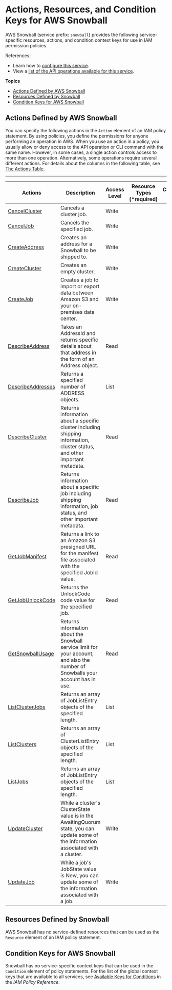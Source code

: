 # Actions, Resources, and Condition Keys for AWS Snowball<a name="list_awssnowball"></a>

AWS Snowball \(service prefix: `snowball`\) provides the following service\-specific resources, actions, and condition context keys for use in IAM permission policies\.

References:
+ Learn how to [configure this service](https://docs.aws.amazon.com/snowball/latest/ug/)\.
+ View a [list of the API operations available for this service](https://docs.aws.amazon.com/snowball/latest/api-reference/)\.

**Topics**
+ [Actions Defined by AWS Snowball](#awssnowball-actions-as-permissions)
+ [Resources Defined by Snowball](#awssnowball-resources-for-iam-policies)
+ [Condition Keys for AWS Snowball](#awssnowball-policy-keys)

## Actions Defined by AWS Snowball<a name="awssnowball-actions-as-permissions"></a>

You can specify the following actions in the `Action` element of an IAM policy statement\. By using policies, you define the permissions for anyone performing an operation in AWS\. When you use an action in a policy, you usually allow or deny access to the API operation or CLI command with the same name\. However, in some cases, a single action controls access to more than one operation\. Alternatively, some operations require several different actions\. For details about the columns in the following table, see [The Actions Table](reference_policies_actions-resources-contextkeys.md#actions_table)\.


****  

| Actions | Description | Access Level | Resource Types \(\*required\) | Condition Keys | Dependent Actions | 
| --- | --- | --- | --- | --- | --- | 
|   [ CancelCluster ](https://docs.aws.amazon.com/snowball/latest/api-reference/API_CancelCluster.html)  | Cancels a cluster job\. | Write |  |  |  | 
|   [ CancelJob ](https://docs.aws.amazon.com/snowball/latest/api-reference/API_CancelJob.html)  | Cancels the specified job\. | Write |  |  |  | 
|   [ CreateAddress ](https://docs.aws.amazon.com/snowball/latest/api-reference/API_CreateAddress.html)  | Creates an address for a Snowball to be shipped to\. | Write |  |  |  | 
|   [ CreateCluster ](https://docs.aws.amazon.com/snowball/latest/api-reference/API_CreateCluster.html)  | Creates an empty cluster\. | Write |  |  |  | 
|   [ CreateJob ](https://docs.aws.amazon.com/snowball/latest/api-reference/API_CreateJob.html)  | Creates a job to import or export data between Amazon S3 and your on\-premises data center\. | Write |  |  |  | 
|   [ DescribeAddress ](https://docs.aws.amazon.com/snowball/latest/api-reference/API_DescribeAddress.html)  | Takes an AddressId and returns specific details about that address in the form of an Address object\. | Read |  |  |  | 
|   [ DescribeAddresses ](https://docs.aws.amazon.com/snowball/latest/api-reference/API_DescribeAddresses.html)  | Returns a specified number of ADDRESS objects\. | List |  |  |  | 
|   [ DescribeCluster ](https://docs.aws.amazon.com/snowball/latest/api-reference/API_DescribeCluster.html)  | Returns information about a specific cluster including shipping information, cluster status, and other important metadata\. | Read |  |  |  | 
|   [ DescribeJob ](https://docs.aws.amazon.com/snowball/latest/api-reference/API_DescribeJob.html)  | Returns information about a specific job including shipping information, job status, and other important metadata\. | Read |  |  |  | 
|   [ GetJobManifest ](https://docs.aws.amazon.com/snowball/latest/api-reference/API_GetJobManifest.html)  | Returns a link to an Amazon S3 presigned URL for the manifest file associated with the specified JobId value\. | Read |  |  |  | 
|   [ GetJobUnlockCode ](https://docs.aws.amazon.com/snowball/latest/api-reference/API_GetJobUnlockCode.html)  | Returns the UnlockCode code value for the specified job\. | Read |  |  |  | 
|   [ GetSnowballUsage ](https://docs.aws.amazon.com/snowball/latest/api-reference/API_GetSnowballUsage.html)  | Returns information about the Snowball service limit for your account, and also the number of Snowballs your account has in use\. | Read |  |  |  | 
|   [ ListClusterJobs ](https://docs.aws.amazon.com/snowball/latest/api-reference/API_ListClusterJobs.html)  | Returns an array of JobListEntry objects of the specified length\. | List |  |  |  | 
|   [ ListClusters ](https://docs.aws.amazon.com/snowball/latest/api-reference/API_ListClusters.html)  | Returns an array of ClusterListEntry objects of the specified length\. | List |  |  |  | 
|   [ ListJobs ](https://docs.aws.amazon.com/snowball/latest/api-reference/API_ListJobs.html)  | Returns an array of JobListEntry objects of the specified length\. | List |  |  |  | 
|   [ UpdateCluster ](https://docs.aws.amazon.com/snowball/latest/api-reference/API_UpdateCluster.html)  | While a cluster's ClusterState value is in the AwaitingQuorum state, you can update some of the information associated with a cluster\. | Write |  |  |  | 
|   [ UpdateJob ](https://docs.aws.amazon.com/snowball/latest/api-reference/API_UpdateJob.html)  | While a job's JobState value is New, you can update some of the information associated with a job\. | Write |  |  |  | 

## Resources Defined by Snowball<a name="awssnowball-resources-for-iam-policies"></a>

AWS Snowball has no service\-defined resources that can be used as the `Resource` element of an IAM policy statement\.

## Condition Keys for AWS Snowball<a name="awssnowball-policy-keys"></a>

Snowball has no service\-specific context keys that can be used in the `Condition` element of policy statements\. For the list of the global context keys that are available to all services, see [Available Keys for Conditions](reference_policies_condition-keys.html#AvailableKeys) in the *IAM Policy Reference*\.